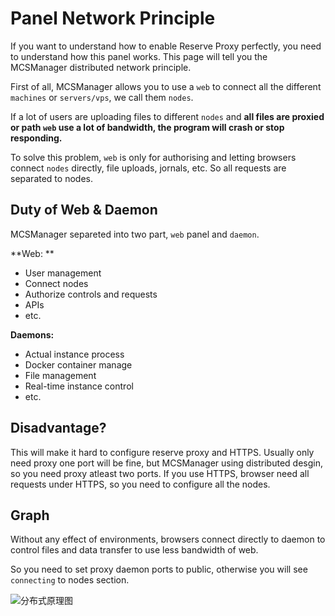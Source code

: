 # Panel Network Principle

<tip>

If you want to understand how to enable Reserve Proxy perfectly, you need to understand how this panel works. This page will tell you the MCSManager distributed network principle.

</tip>

First of all, MCSManager allows you to use a `web` to connect all the different `machines` or `servers/vps`, we call them `nodes`.

If a lot of users are uploading files to different `nodes` and **all files are proxied or path `web` use a lot of bandwidth, the program will crash or stop responding.**

To solve this problem, `web` is only for authorising and letting browsers connect `nodes` directly, file uploads, jornals, etc. So all requests are separated to nodes.

## Duty of Web & Daemon

MCSManager separeted into two part, `web` panel and `daemon`.

**Web: **

- User management
- Connect nodes
- Authorize controls and requests
- APIs
- etc.

**Daemons:**

- Actual instance process
- Docker container manage
- File management
- Real-time instance control
- etc.

## Disadvantage?

This will make it hard to configure reserve proxy and HTTPS. Usually only need proxy one port will be fine, but MCSManager using distributed desgin, so you need proxy atleast two ports. If you use HTTPS, browser need all requests under HTTPS, so you need to configure all the nodes.

## Graph

Without any effect of environments, browsers connect directly to daemon to control files and data transfer to use less bandwidth of web.

So you need to set proxy daemon ports to public, otherwise you will see `connecting` to nodes section.

![分布式原理图](../images/zh_cn/distributed_principle.png)
